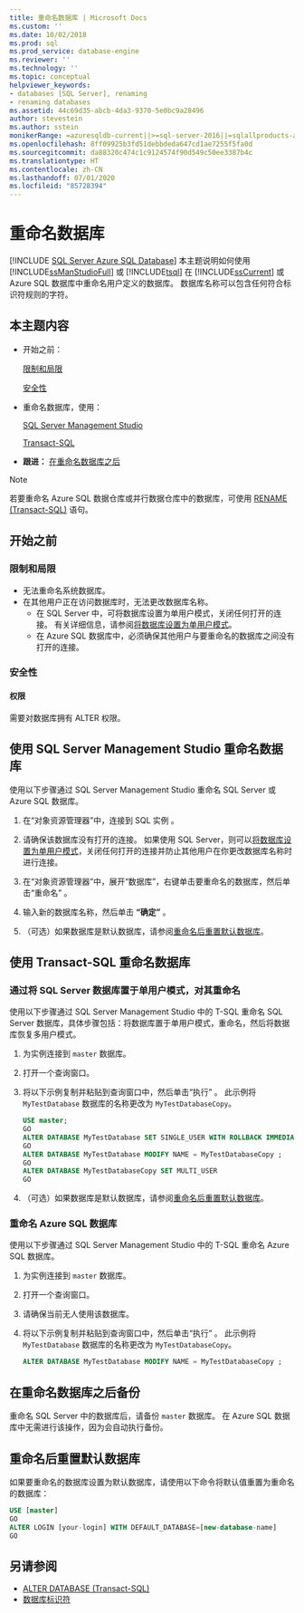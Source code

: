```yaml
---
title: 重命名数据库 | Microsoft Docs
ms.custom: ''
ms.date: 10/02/2018
ms.prod: sql
ms.prod_service: database-engine
ms.reviewer: ''
ms.technology: ''
ms.topic: conceptual
helpviewer_keywords:
- databases [SQL Server], renaming
- renaming databases
ms.assetid: 44c69d35-abcb-4da3-9370-5e0bc9a28496
author: stevestein
ms.author: sstein
monikerRange: =azuresqldb-current||>=sql-server-2016||=sqlallproducts-allversions||>=sql-server-linux-2017||=azuresqldb-mi-current
ms.openlocfilehash: 8ff09925b3fd51debbdeda647cd1ae7255f5fa0d
ms.sourcegitcommit: da88320c474c1c9124574f90d549c50ee3387b4c
ms.translationtype: HT
ms.contentlocale: zh-CN
ms.lasthandoff: 07/01/2020
ms.locfileid: "85728394"
---
```

# <a name="rename-a-database"></a>重命名数据库

[!INCLUDE [SQL Server Azure SQL Database](../../includes/applies-to-version/sql-asdb.md)]
  本主题说明如何使用 [!INCLUDE[ssManStudioFull](../../includes/ssmanstudiofull-md.md)] 或 [!INCLUDE[tsql](../../includes/tsql-md.md)] 在 [!INCLUDE[ssCurrent](../../includes/sscurrent-md.md)] 或 Azure SQL 数据库中重命名用户定义的数据库。 数据库名称可以包含任何符合标识符规则的字符。  
  
## <a name="in-this-topic"></a>本主题内容
  
- 开始之前：  
  
     [限制和局限](#limitations-and-restrictions)  
  
     [安全性](#security)  
  
- 重命名数据库，使用：  
  
     [SQL Server Management Studio](#rename-a-database-using-sql-server-management-studio)  
  
     [Transact-SQL](#rename-a-database-using-transact-sql)  
  
- **跟进：** [在重命名数据库之后](#backup-after-renaming-a-database)  

> [!NOTE]
> 若要重命名 Azure SQL 数据仓库或并行数据仓库中的数据库，可使用 [RENAME (Transact-SQL)](../../t-sql/statements/rename-transact-sql.md) 语句。
  
## <a name="before-you-begin"></a>开始之前
  
### <a name="limitations-and-restrictions"></a>限制和局限  
  
- 无法重命名系统数据库。
- 在其他用户正在访问数据库时，无法更改数据库名称。 
  - 在 SQL Server 中，可将数据库设置为单用户模式，关闭任何打开的连接。 有关详细信息，请参阅[将数据库设置为单用户模式](../../relational-databases/databases/set-a-database-to-single-user-mode.md)。
  - 在 Azure SQL 数据库中，必须确保其他用户与要重命名的数据库之间没有打开的连接。
  
### <a name="security"></a>安全性  
  
#### <a name="permissions"></a>权限

需要对数据库拥有 ALTER 权限。  
  
## <a name="rename-a-database-using-sql-server-management-studio"></a>使用 SQL Server Management Studio 重命名数据库

使用以下步骤通过 SQL Server Management Studio 重命名 SQL Server 或 Azure SQL 数据库。

  
1. 在“对象资源管理器”中，连接到 SQL 实例  。  
  
2. 请确保该数据库没有打开的连接。 如果使用 SQL Server，则可以[将数据库设置为单用户模式](../../relational-databases/databases/set-a-database-to-single-user-mode.md)，关闭任何打开的连接并防止其他用户在你更改数据库名称时进行连接。  
  
3. 在“对象资源管理器”中，展开“数据库”，右键单击要重命名的数据库，然后单击“重命名”   。  
  
4. 输入新的数据库名称，然后单击 **“确定”** 。  
  
5. （可选）如果数据库是默认数据库，请参阅[重命名后重置默认数据库](#reset-your-default-database-after-rename)。

## <a name="rename-a-database-using-transact-sql"></a>使用 Transact-SQL 重命名数据库  
  
### <a name="to-rename-a-sql-server-database-by-placing-it-in-single-user-mode"></a>通过将 SQL Server 数据库置于单用户模式，对其重命名

使用以下步骤通过 SQL Server Management Studio 中的 T-SQL 重命名 SQL Server 数据库，具体步骤包括：将数据库置于单用户模式，重命名，然后将数据库恢复多用户模式。
  
1. 为实例连接到 `master` 数据库。  
2. 打开一个查询窗口。  
3. 将以下示例复制并粘贴到查询窗口中，然后单击“执行”  。 此示例将 `MyTestDatabase` 数据库的名称更改为 `MyTestDatabaseCopy`。
  
   ```sql
   USE master;  
   GO  
   ALTER DATABASE MyTestDatabase SET SINGLE_USER WITH ROLLBACK IMMEDIATE
   GO
   ALTER DATABASE MyTestDatabase MODIFY NAME = MyTestDatabaseCopy ;
   GO  
   ALTER DATABASE MyTestDatabaseCopy SET MULTI_USER
   GO
   ```  

4. （可选）如果数据库是默认数据库，请参阅[重命名后重置默认数据库](#reset-your-default-database-after-rename)。

### <a name="to-rename-an-azure-sql-database-database"></a>重命名 Azure SQL 数据库

使用以下步骤通过 SQL Server Management Studio 中的 T-SQL 重命名 Azure SQL 数据库。
  
1. 为实例连接到 `master` 数据库。  
2. 打开一个查询窗口。
3. 请确保当前无人使用该数据库。
4. 将以下示例复制并粘贴到查询窗口中，然后单击“执行”  。 此示例将 `MyTestDatabase` 数据库的名称更改为 `MyTestDatabaseCopy`。
  
   ```sql
   ALTER DATABASE MyTestDatabase MODIFY NAME = MyTestDatabaseCopy ;
   ```  

## <a name="backup-after-renaming-a-database"></a>在重命名数据库之后备份  

重命名 SQL Server 中的数据库后，请备份 `master` 数据库。 在 Azure SQL 数据库中无需进行该操作，因为会自动执行备份。  
  
## <a name="reset-your-default-database-after-rename"></a>重命名后重置默认数据库

如果要重命名的数据库设置为默认数据库，请使用以下命令将默认值重置为重命名的数据库：


```sql
USE [master]
GO
ALTER LOGIN [your-login] WITH DEFAULT_DATABASE=[new-database-name]
GO
```


## <a name="see-also"></a>另请参阅

- [ALTER DATABASE (Transact-SQL)](../../t-sql/statements/alter-database-transact-sql.md)
- [数据库标识符](../../relational-databases/databases/database-identifiers.md)  
